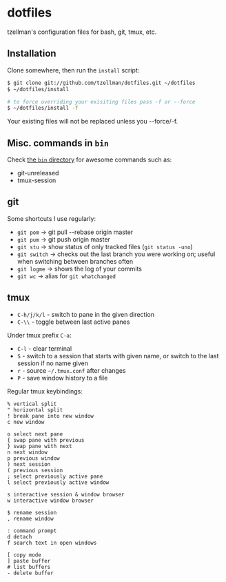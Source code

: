 # dotfiles

tzellman's configuration files for bash, git, tmux, etc.

## Installation

Clone somewhere, then run the `install` script:

```sh
$ git clone git://github.com/tzellman/dotfiles.git ~/dotfiles
$ ~/dotfiles/install

# to force overriding your exisiting files pass -f or --force
$ ~/dotfiles/install -f 
```

Your existing files will not be replaced unless you --force/-f.

## Misc. commands in `bin`

Check [the `bin` directory](https://github.com/tzellman/dotfiles/tree/master/bin) for awesome commands such as:

- git-unreleased
- tmux-session

## git

Some shortcuts I use regularly:

- `git pom` -> git pull --rebase origin master
- `git pum` -> git push origin master
- `git stu` -> show status of only tracked files (`git status -uno`)
- `git switch` -> checks out the last branch you were working on; useful when switching between branches often
- `git logme` -> shows the log of your commits
- `git wc` -> alias for `git whatchanged`


## tmux

- `C-h/j/k/l` - switch to pane in the given direction
- `C-\\` - toggle between last active panes

Under tmux prefix `C-a`:

- `C-l` - clear terminal
- `S` - switch to a session that starts with given name, or switch to the last session if no name given
- `r` - source `~/.tmux.conf` after changes
- `P` - save window history to a file

Regular tmux keybindings:

    % vertical split
    " horizontal split
    ! break pane into new window
    c new window

    o select next pane
    { swap pane with previous
    } swap pane with next
    n next window
    p previous window
    ) next session
    ( previous session
    ; select previously active pane
    l select previously active window

    s interactive session & window browser
    w interactive window browser

    $ rename session
    , rename window

    : command prompt
    d detach
    f search text in open windows

    [ copy mode
    ] paste buffer
    # list buffers
    - delete buffer

